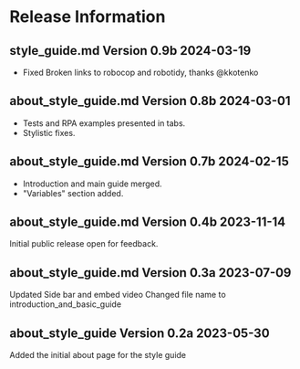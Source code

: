 # Release Information

## style_guide.md Version 0.9b 2024-03-19

- Fixed Broken links to robocop and robotidy, thanks @kkotenko

## about_style_guide.md Version 0.8b 2024-03-01

- Tests and RPA examples presented in tabs.
- Stylistic fixes.

## about_style_guide.md Version 0.7b 2024-02-15

- Introduction and main guide merged.
- "Variables" section added.

## about_style_guide.md Version 0.4b 2023-11-14

Initial public release open for feedback.

## about_style_guide.md Version 0.3a 2023-07-09

Updated Side bar and embed video
Changed file name to introduction_and_basic_guide

## about_style_guide Version 0.2a 2023-05-30

Added the initial about page for the style guide
